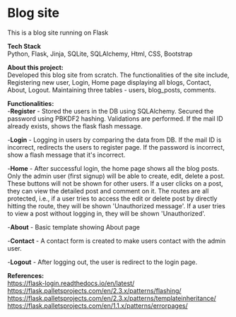 # Blog site
This is a blog site running on Flask

**Tech Stack**   
Python, Flask, Jinja, SQLite, SQLAlchemy, Html, CSS, Bootstrap

**About this project:**  
Developed this blog site from scratch.
The functionalities of the site include, Registering new user, Login, Home page displaying all blogs, Contact, About, Logout.
Maintaining three tables - users, blog_posts, comments.

**Functionalities:**  
  -**Register** - Stored the users in the DB using SQLAlchemy. Secured the password using PBKDF2 hashing.
Validations are performed. If the mail ID already exists, shows the flask flash message.  

  -**Login** - Logging in users by comparing the data from DB. If the mail ID is incorrect, redirects the users to register page. If the password is incorrect, show a flash message that it's incorrect.  

  -**Home** - After successful login, the home page shows all the blog posts. Only the admin user (first signup) will be able to create, edit, delete a post. These buttons will not be shown for other users.
If a user clicks on a post, they can view the detailed post and comment on it.
The routes are all protected, i.e., if a user tries to access the edit or delete post by directly hitting the route, they will be shown 'Unauthorized message'.
If a user tries to view a post without logging in, they will be shown 'Unauthorized'.  

  -**About** - Basic template showing About page  

  -**Contact** - A contact form is created to make users contact with the admin user.  

  -**Logout** - After logging out, the user is redirect to the login page.  

**References:**  
https://flask-login.readthedocs.io/en/latest/  
https://flask.palletsprojects.com/en/2.3.x/patterns/flashing/  
https://flask.palletsprojects.com/en/2.3.x/patterns/templateinheritance/  
https://flask.palletsprojects.com/en/1.1.x/patterns/errorpages/  

